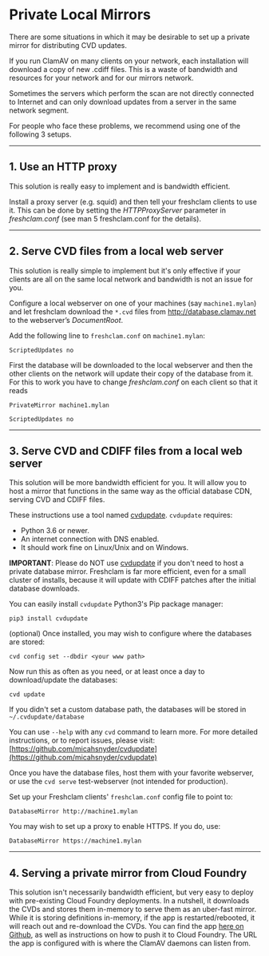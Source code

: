# Private Local Mirrors

There are some situations in which it may be desirable to set up a private mirror for distributing CVD updates.

If you run ClamAV on many clients on your network, each installation will download a copy of new .cdiff files. This is a waste of bandwidth and resources for your network and for our mirrors network.

Sometimes the servers which perform the scan are not directly connected to Internet and can only download updates from a server in the same network segment.

For people who face these problems, we recommend using one of the following 3 setups.

---

## 1. Use an HTTP proxy

This solution is really easy to implement and is bandwidth efficient.

Install a proxy server (e.g. squid) and then tell your freshclam clients to use it. This can be done by setting the _HTTPProxyServer_ parameter in _freshclam.conf_ (see man 5 freshclam.conf for the details).

---

## 2. Serve CVD files from a local web server

This solution is really simple to implement but it's only effective if your clients are all on the same local network and bandwidth is not an issue for you.

Configure a local webserver on one of your machines (say `machine1.mylan`) and let freshclam download the `*.cvd` files from http://database.clamav.net to the webserver’s *DocumentRoot*.

Add the following line to `freshclam.conf` on `machine1.mylan`:

`ScriptedUpdates no`

First the database will be downloaded to the local webserver and then the other clients on the network will update their copy of the database from it. For this to work you have to change _freshclam.conf_ on each client so that it reads

`PrivateMirror machine1.mylan`

`ScriptedUpdates no`

---

## 3. Serve CVD and CDIFF files from a local web server

This solution will be more bandwidth efficient for you. It will allow you to host a mirror that functions in the same way as the official database CDN, serving CVD and CDIFF files.

These instructions use a tool named [cvdupdate](https://github.com/micahsnyder/cvdupdate). `cvdupdate` requires:
- Python 3.6 or newer.
- An internet connection with DNS enabled.
- It should work fine on Linux/Unix and on Windows.

**IMPORTANT**: Please do NOT use [cvdupdate](https://github.com/micahsnyder/cvdupdate) if you don't need to host a private database mirror. Freshclam is far more efficient, even for a small cluster of installs, because it will update with CDIFF patches after the initial database downloads.

You can easily install `cvdupdate` Python3's Pip package manager:

`pip3 install cvdupdate`

(optional) Once installed, you may wish to configure where the databases are stored:

`cvd config set --dbdir <your www path>`

Now run this as often as you need, or at least once a day to download/update the databases:

`cvd update`

If you didn't set a custom database path, the databases will be stored in `~/.cvdupdate/database`

You can use `--help` with any `cvd` command to learn more. For more detailed instructions, or to report issues, please visit: [https://github.com/micahsnyder/cvdupdate](https://github.com/micahsnyder/cvdupdate)

Once you have the database files, host them with your favorite webserver, or use the `cvd serve` test-webserver (not intended for production).

Set up your Freshclam clients' `freshclam.conf` config file to point to:

`DatabaseMirror http://machine1.mylan`

You may wish to set up a proxy to enable HTTPS.  If you do, use:

`DatabaseMirror https://machine1.mylan`

---

## 4. Serving a private mirror from Cloud Foundry

This solution isn't necessarily bandwidth efficient, but very easy to deploy with pre-existing Cloud Foundry deployments. In a nutshell, it downloads the CVDs and stores them in-memory to serve them as an uber-fast mirror. While it is storing definitions in-memory, if the app is restarted/rebooted, it will reach out and re-download the CVDs. You can find the app [here on Github](https://github.com/mxplusb/clamav), as well as instructions on how to push it to Cloud Foundry. The URL the app is configured with is where the ClamAV daemons can listen from.
